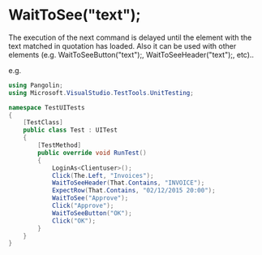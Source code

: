 # WaitToSee("text");



The execution of the next command is delayed until the element with the text matched in quotation has loaded. Also it can be used with other elements (e.g. WaitToSeeButton("text");, WaitToSeeHeader("text");, etc)..

e.g.

```C#
using Pangolin;
using Microsoft.VisualStudio.TestTools.UnitTesting;

namespace TestUITests
{
    [TestClass]
    public class Test : UITest
    {
        [TestMethod]
        public override void RunTest()
        {
            LoginAs<Clientuser>();
            Click(The.Left, "Invoices");
            WaitToSeeHeader(That.Contains, "INVOICE");
            ExpectRow(That.Contains, "02/12/2015 20:00");
            WaitToSee("Approve");
            Click("Approve");
            WaitToSeeButton("OK");
            Click("OK");
        }
    }
}
```

